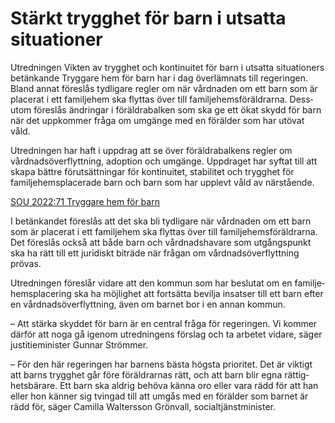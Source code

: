 # Stärkt trygghet för barn i utsatta situationer

Utredningen Vikten av trygghet och kontinuitet för barn i utsatta situa­tioners betänkande Tryggare hem för barn har i dag över­lämnats till regeringen. Bland annat föreslås tydligare regler om när vård­naden om ett barn som är placerat i ett familje­hem ska flyttas över till familje­hems­föräldrarna. Dess­utom föreslås ändringar i föräldra­balken som ska ge ett ökat skydd för barn när det upp­kommer fråga om umgänge med en förälder som har utövat våld.

Utredningen har haft i uppdrag att se över föräldra­balkens regler om vårdnads­överflytt­ning, adoption och umgänge. Upp­draget har syftat till att skapa bättre förut­sätt­ningar för kon­tinuitet, stabilitet och trygghet för familje­hems­place­rade barn och barn som har upplevt våld av närstående.

[SOU 2022:71 Tryggare hem för barn](/rattsliga-dokument/statens-offentliga-utredningar/2023/01/sou-202271/ "SOU 2022:71")

I betänkandet före­slås att det ska bli tydligare när vård­naden om ett barn som är placerat i ett familje­hem ska flyttas över till familje­hems­föräldrarna. Det före­slås också att både barn och vård­nads­havare som utgångs­punkt ska ha rätt till ett juridiskt biträde när frågan om vård­nads­överflytt­ning prövas.

Utred­ningen före­slår vidare att den kommun som har beslutat om en familje­hems­­placering ska ha möjlighet att fortsätta bevilja insatser till ett barn efter en vård­nads­överflyttning, även om barnet bor i en annan kommun.

– Att stärka skyddet för barn är en central fråga för regeringen. Vi kommer därför att noga gå igenom utred­ningens förslag och ta arbetet vidare, säger justitie­minister Gunnar Strömmer.

– För den här regeringen har barnens bästa högsta prioritet. Det är viktigt att barns trygghet går före föräldrarnas rätt, och att barn blir egna rättig­hets­bärare. Ett barn ska aldrig behöva känna oro eller vara rädd för att han eller hon känner sig tvingad till att umgås med en förälder som barnet är rädd för, säger Camilla Waltersson Grönvall, socialtjäns­tminister.
